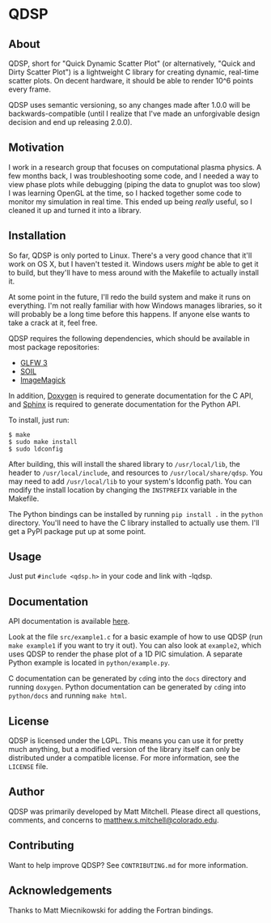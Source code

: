 # QDSP

## About

QDSP, short for "Quick Dynamic Scatter Plot" (or alternatively, "Quick and Dirty
Scatter Plot") is a lightweight C library for creating dynamic, real-time
scatter plots. On decent hardware, it should be able to render 10^6 points every
frame.

QDSP uses semantic versioning, so any changes made after 1.0.0 will be
backwards-compatible (until I realize that I've made an unforgivable design
decision and end up releasing 2.0.0).

## Motivation

I work in a research group that focuses on computational plasma physics. A few
months back, I was troubleshooting some code, and I needed a way to view phase
plots while debugging (piping the data to gnuplot was too slow) I was learning
OpenGL at the time, so I hacked together some code to monitor my simulation in
real time. This ended up being *really* useful, so I cleaned it up and turned it
into a library.

## Installation

So far, QDSP is only ported to Linux. There's a very good chance that it'll work
on OS X, but I haven't tested it. Windows users *might* be able to get it to
build, but they'll have to mess around with the Makefile to actually install it.

At some point in the future, I'll redo the build system and make it runs on
everything. I'm not really familiar with how Windows manages libraries, so it
will probably be a long time before this happens. If anyone else wants to take a
crack at it, feel free.

QDSP requires the following dependencies, which should be available in most
package repositories:

* [GLFW 3](http://www.glfw.org/docs/latest)
* [SOIL](http://www.lonesock.net/soil.html)
* [ImageMagick](http://www.imagemagick.org/script/index.php)

In addition, [Doxygen](http://www.doxygen.org) is required to generate
documentation for the C API, and [Sphinx](http://www.sphinx-doc.org/en/master/)
is required to generate documentation for the Python API.

To install, just run:

    $ make
    $ sudo make install
    $ sudo ldconfig

After building, this will install the shared library to `/usr/local/lib`, the
header to `/usr/local/include`, and resources to `/usr/local/share/qdsp`. You
may need to add `/usr/local/lib` to your system's ldconfig path. You can modify
the install location by changing the `INSTPREFIX` variable in the Makefile.

The Python bindings can be installed by running `pip install .` in the `python`
directory. You'll need to have the C library installed to actually use them.
I'll get a PyPI package put up at some point.

## Usage

Just put `#include <qdsp.h>` in your code and link with -lqdsp.

## Documentation

API documentation is available [here](https://msmitchell.org/qdsp/).

Look at the file `src/example1.c` for a basic example of how to use QDSP (run
`make example1` if you want to try it out). You can also look at `example2`,
which uses QDSP to render the phase plot of a 1D PIC simulation. A separate
Python example is located in `python/example.py`.

C documentation can be generated by `cd`ing into the `docs` directory and
running `doxygen`. Python documentation can be generated by `cd`ing into
`python/docs` and running `make html`.

## License

QDSP is licensed under the LGPL. This means you can use it for pretty much
anything, but a modified version of the library itself can only be distributed
under a compatible license. For more information, see the `LICENSE` file.

## Author

QDSP was primarily developed by Matt Mitchell. Please direct all questions,
comments, and concerns to <matthew.s.mitchell@colorado.edu>.

## Contributing

Want to help improve QDSP? See `CONTRIBUTING.md` for more information.

## Acknowledgements

Thanks to Matt Miecnikowski for adding the Fortran bindings.
